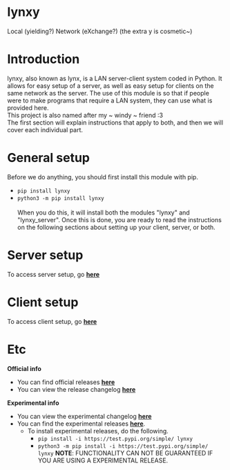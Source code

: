 <!-- Default start messages -->
# **lynxy**
Local (yielding?) Network (eXchange?) (the extra y is cosmetic~)

# **Introduction**
lynxy, also known as lynx, is a LAN server-client system coded in Python. It allows for easy setup of a server, as well as easy setup for clients on the same network as the server.
The use of this module is so that if people were to make programs that require a LAN system, they can use what is provided here. <br>
This project is also named after my ~ windy ~ friend :3 <br>
The first section will explain instructions that apply to both, and then we will cover each individual part.

# **General setup**
Before we do anything, you should first install this module with pip.
- `pip install lynxy`
- `python3 -m pip install lynxy` <br> <br>
When you do this, it will install both the modules "lynxy" and "lynxy_server". Once this is done, you are ready to read the instructions on the following sections about setting up your client, server, or both.



# Server setup
To access server setup, go [**here**](./info/github/lynxy_server.md)

# Client setup
To access client setup, go [**here**](./info/github/lynxy.md)

# Etc
**Official info** <br>
- You can find official releases [**here**](https://pypi.org/project/lynxy/) 
- You can view the release changelog [**here**](./info/github/changelogs/release_changelog.md) 

**Experimental info** <br>
- You can view the experimental changelog [**here**](./info/github/changelogs/experimental_changelog.md) 
- You can find the experimental releases [**here**](https://test.pypi.org/project/lynxy/). 
  - To install experimental releases, do the following.
    - `pip install -i https://test.pypi.org/simple/ lynxy` 
    - `python3 -m pip install -i https://test.pypi.org/simple/ lynxy` 
  **NOTE**: FUNCTIONALITY CAN NOT BE GUARANTEED IF YOU ARE USING A EXPERIMENTAL RELEASE.
